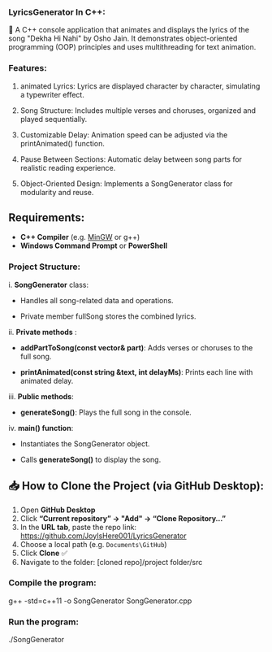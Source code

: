 ### LyricsGenerator In C++:

🎵 A C++ console application that animates and displays the lyrics of the song "Dekha Hi Nahi" by Osho Jain. It demonstrates object-oriented programming (OOP) principles and uses multithreading for text animation.

### Features:

1. animated Lyrics: Lyrics are displayed character by character, simulating a typewriter effect.

2. Song Structure: Includes multiple verses and choruses, organized and played sequentially.

3. Customizable Delay: Animation speed can be adjusted via the printAnimated() function.

4. Pause Between Sections: Automatic delay between song parts for realistic reading experience.

5. Object-Oriented Design: Implements a SongGenerator class for modularity and reuse.


## Requirements: 

- **C++ Compiler** (e.g. [MinGW](https://sourceforge.net/projects/mingw/) or g++)  
- **Windows Command Prompt** or **PowerShell**  

### Project Structure:

i. **SongGenerator**  class:

- Handles all song-related data and operations.

- Private member fullSong stores the combined lyrics.

ii. **Private methods** :

- **addPartToSong(const vector<string>& part)**: Adds verses or choruses to the full song.

- **printAnimated(const string &text, int delayMs)**: Prints each line with animated delay.

iii. **Public methods**:

-  **generateSong()**: Plays the full song in the console.

iv. **main() function**:

- Instantiates the SongGenerator object.

- Calls **generateSong()** to display the song.

## 📥 How to Clone the Project (via GitHub Desktop):

1. Open **GitHub Desktop**  
2. Click **“Current repository” → "Add" → “Clone Repository…”**  
3. In the **URL tab**, paste the repo link:
https://github.com/JoyIsHere001/LyricsGenerator
4. Choose a local path (e.g. `Documents\GitHub`)  
5. Click **Clone** ✅  
6. Navigate to the folder:
[cloned repo]/project folder/src


### Compile the program:

g++ -std=c++11 -o SongGenerator SongGenerator.cpp

### Run the program:

./SongGenerator

